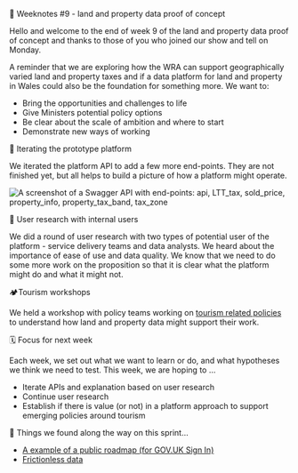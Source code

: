 📝 Weeknotes #9 - land and property data proof of concept

Hello and welcome to the end of week 9 of the land and property data proof of concept and thanks to those of you who joined our show and tell on Monday.

A reminder that we are exploring how the WRA can support geographically varied land and property taxes and if a data platform for land and property in Wales could also be the foundation for something more. We want to:

- Bring the opportunities and challenges to life
- Give Ministers potential policy options
- Be clear about the scale of ambition and where to start
- Demonstrate new ways of working

🧱 Iterating the prototype platform

We iterated the platform API to add a few more end-points. They are not finished yet, but all helps to build a picture of how a platform might operate.

![A screenshot of a Swagger API with end-points: api, LTT_tax, sold_price, property_info, property_tax_band, tax_zone](images/api.png)

🥼 User research with internal users

We did a round of user research with two types of potential user of the platform - service delivery teams and data analysts. We heard about the importance of ease of use and data quality. We know that we need to do some more work on the proposition so that it is clear what the platform might do and what it might not.

🏕Tourism workshops

We held a workshop with policy teams working on [tourism related policies](https://gov.wales/next-step-development-tourism-tax) to understand how land and property data might support their work.

🗓 Focus for next week

Each week, we set out what we want to learn or do, and what hypotheses we think we need to test. This week, we are hoping to …

- Iterate APIs and explanation based on user research
- Continue user research
- Establish if there is value (or not) in a platform approach to support emerging policies around tourism

📑 Things we found along the way on this sprint…
- [A example of a public roadmap (for GOV.UK Sign In)](https://twitter.com/myddelton/status/1503315207279497220?s=21)
- [Frictionless data](https://specs.frictionlessdata.io)
